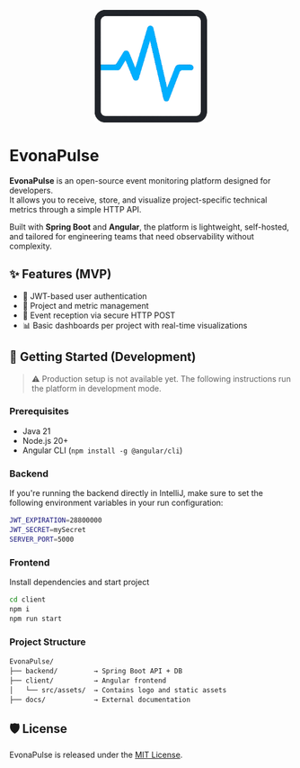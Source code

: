 <p align="center">
  <img src="docs/imgs/icon.png" alt="EvonaPulse Logo" width="200"/>
</p>

# EvonaPulse

**EvonaPulse** is an open-source event monitoring platform designed for developers.  
It allows you to receive, store, and visualize project-specific technical metrics through a simple HTTP API.

Built with **Spring Boot** and **Angular**, the platform is lightweight, self-hosted, and tailored for engineering teams that need observability without complexity.

## ✨ Features (MVP)

- 🔐 JWT-based user authentication  
- 📁 Project and metric management  
- 📡 Event reception via secure HTTP POST  
- 📊 Basic dashboards per project with real-time visualizations  

## 🚀 Getting Started (Development)

> ⚠️ Production setup is not available yet. The following instructions run the platform in development mode.

### Prerequisites

- Java 21  
- Node.js 20+  
- Angular CLI (`npm install -g @angular/cli`)

### Backend

If you're running the backend directly in IntelliJ, make sure to set the following environment variables in your run configuration:

```bash
JWT_EXPIRATION=28800000
JWT_SECRET=mySecret
SERVER_PORT=5000
```

### Frontend

Install dependencies and start project

```bash
cd client
npm i
npm run start
```

### Project Structure

```bash
EvonaPulse/
├── backend/         → Spring Boot API + DB
├── client/          → Angular frontend
│   └── src/assets/  → Contains logo and static assets
├── docs/            → External documentation
```

## 🛡 License

EvonaPulse is released under the [MIT License](./LICENSE).
